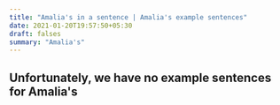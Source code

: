 ```yaml
---
title: "Amalia's in a sentence | Amalia's example sentences"
date: 2021-01-20T19:57:50+05:30
draft: falses
summary: "Amalia's"
---
```

## Unfortunately, we have no example sentences for Amalia's                 
